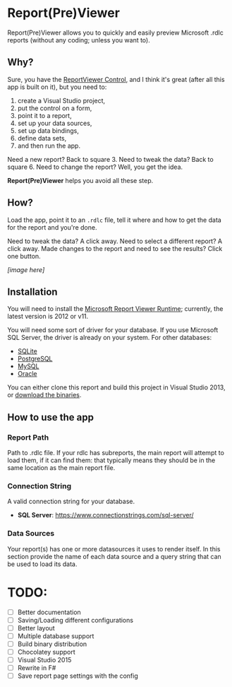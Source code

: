 # Report(Pre)Viewer
Report(Pre)Viewer allows you to quickly and easily preview Microsoft .rdlc reports (without any coding; unless you want to).

## Why?
Sure, you have the [ReportViewer Control](https://msdn.microsoft.com/en-us/library/ms251671.aspx), and I think it's great (after all this app is built on it), but you need to:
1. create a Visual Studio project, 
2. put the control on a form, 
3. point it to a report, 
4. set up your data sources, 
5. set up data bindings, 
6. define data sets, 
7. and then run the app. 

Need a new report? Back to square 3. Need to tweak the data? Back to square 6. Need to change the report? Well, you get the idea.

**Report(Pre)Viewer** helps you avoid all these step.

## How?

Load the app, point it to an `.rdlc` file, tell it where and how to get the data for the report and you're done.

Need to tweak the data? A click away. Need to select a different report? A click away. Made changes to the report and need to see the results? Click one button.

*[image here]*

## Installation

You will need to install the [Microsoft Report Viewer Runtime](https://www.microsoft.com/en-us/download/details.aspx?id=35747); currently, the latest version is 2012 or v11.

You will need some sort of driver for your database. If you use Microsoft SQL Server, the driver is already on your system. For other databases:

* [SQLite]()
* [PostgreSQL]()
* [MySQL]()
* [Oracle]()

You can either clone this report and build this project in Visual Studio 2013, or [download the binaries]().

## How to use the app

### Report Path
Path to .rdlc file. If your rdlc has subreports, the main report will attempt to load them, if it can find them: that typically means they should be in the same location as the main report file.

### Connection String
A valid connection string for your database.

* **SQL Server**: https://www.connectionstrings.com/sql-server/

### Data Sources
Your report(s) has one or more datasources it uses to render itself. In this section provide the name of each data source and a query string that can be used to load its data.


# TODO:

* [ ] Better documentation
* [ ] Saving/Loading different configurations
* [ ] Better layout
* [ ] Multiple database support
* [ ] Build binary distribution
* [ ] Chocolatey support
* [ ] Visual Studio 2015
* [ ] Rewrite in F#
* [ ] Save report page settings with the config
